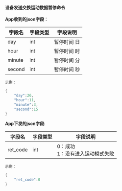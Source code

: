 #### 设备发送交换运动数据暂停命令


**App收到的json字段**：

| 字段名 | 字段类型 | 字段说明    |
| ------ | -------- | ----------- |
| day    | int      | 暂停时间 日 |
| hour   | int      | 暂停时间 时 |
| minute | int      | 暂停时间 分 |
| second | int      | 暂停时间 秒 |

`示例：`

```c
{
    "day":26,
    "hour":11,
    "minute":3,
    "second":15
}
```

**App下发的json字段**:

| 字段名   | 字段类型 | 字段说明                                   |
| -------- | -------- | ------------------------------------------ |
| ret_code | int      | 0：成功<br />1：没有进入运动模式失败 |

`示例：`

```c
{
    "ret_code":0
}
```

